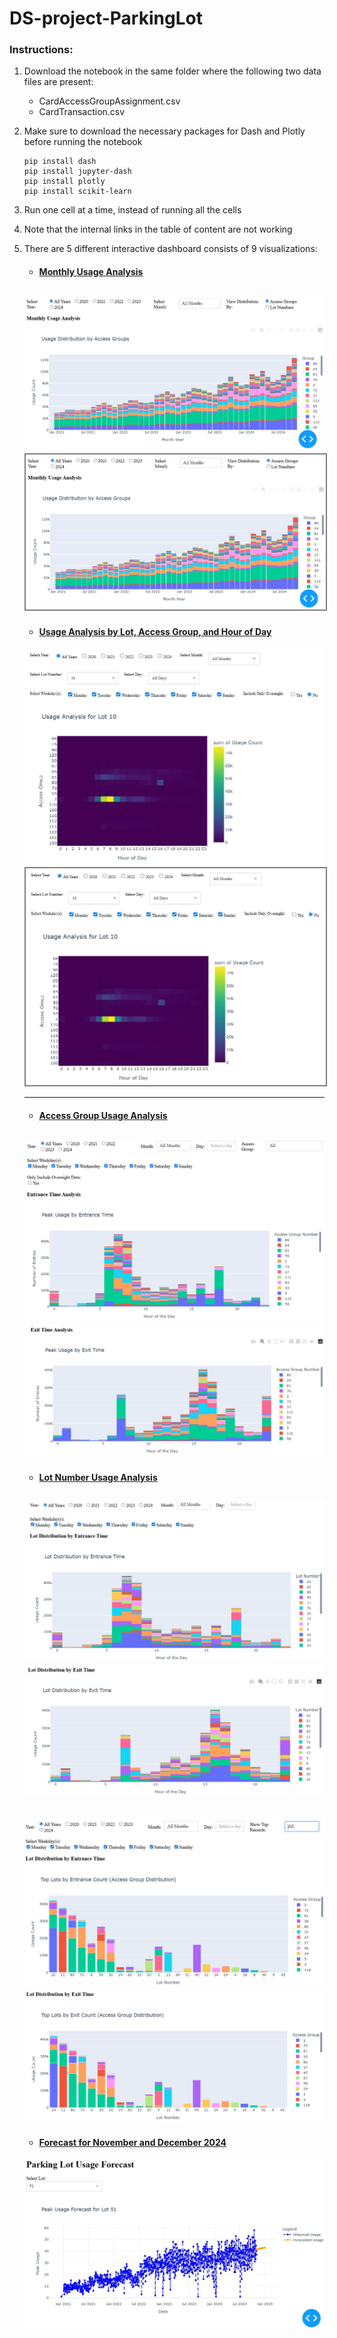 # DS-project-ParkingLot
### Instructions:
1. Download the notebook in the same folder where the following two data files are present:
	- CardAccessGroupAssignment.csv
	- CardTransaction.csv
2. Make sure to download the necessary packages for Dash and Plotly before running the notebook
	```
	pip install dash
	pip install jupyter-dash
	pip install plotly
	pip install scikit-learn
	```
3. Run one cell at a time, instead of running all the cells
4. Note that the internal links in the table of content are not working
5. There are 5 different interactive dashboard consists of 9 visualizations:
	- #### <ins>Monthly Usage Analysis</ins>
	![Image](./images/MonthlyUsageAnalysis.JPG)
	<kbd><img src= "./images/MonthlyUsageAnalysis.JPG" style="border: 2px solid grey;"></kbd>
	---
	- #### <ins>Usage Analysis by Lot, Access Group, and Hour of Day</ins>
	![Image](./images/UsageAnalysis-LotAccess-Group-HourOfDay.JPG)
	<img src= "./images/UsageAnalysis-LotAccess-Group-HourOfDay.JPG" alt="UsageAnalysis-LotAccess-Group-HourOfDay" style="border: 2px solid grey;">

	---
	- #### <ins>Access Group Usage Analysis</ins>
	![Image](./images/Analysis-AccessGroup-HourOfDay-EntriesCount.JPG)
	![Image](./images/Analysis-AccessGroup-HourOfDay-ExitCount.JPG)
	---
	- #### <ins>Lot Number Usage Analysis</ins>
	![Image](./images/Analysis-Lot-HourOfDay-EntriesCount.JPG)
	![Image](./images/Analysis-Lot-HourOfDay-ExitCount.JPG)
	---
	![Image](./images/Analysis-Lot-Group-EntriesCount.JPG)
	![Image](./images/Analysis-Lot-Group-ExitCount.JPG)
	---
	- #### <ins>Forecast for November and December 2024</ins>
	![Image](./images/Forecast-Lot-NovDec2024.JPG)